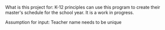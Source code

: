 What is this project for: 
K-12 principles can use this program to create their master's schedule for the school year. 
It is a work in progress.

Assumption for input: 
Teacher name needs to be unique